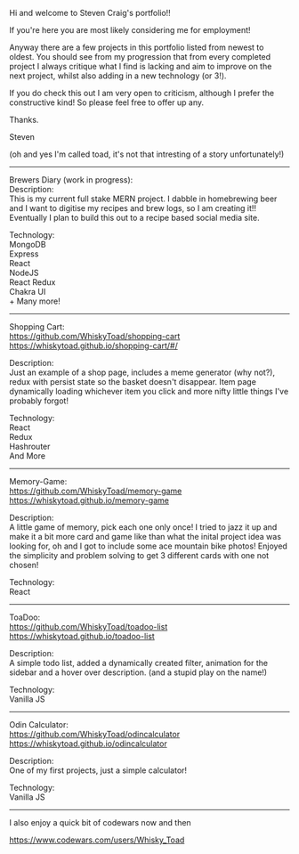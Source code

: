 Hi and welcome to Steven Craig's portfolio!!

If you're here you are most likely considering me for employment!

Anyway there are a few projects in this portfolio listed from newest to oldest. You should see from my progression that from every completed project I always critique what I find is lacking and aim to improve on the next project, whilst also adding in a new technology (or 3!).

If you do check this out I am very open to criticism, although I prefer the constructive kind! So please feel free to offer up any.

Thanks.

Steven

(oh and yes I'm called toad, it's not that intresting of a story unfortunately!)

---
Brewers Diary (work in progress):<br>
Description:<br>
This is my current full stake MERN project. I dabble in homebrewing beer and I want to digitise my recipes and brew logs, so I am creating it!! Eventually I plan to build this out to a recipe based social media site.

Technology:<br>
MongoDB <br>
Express<br>React<br>NodeJS<br>React Redux<br> Chakra UI<br> + Many more!

----------------------------

Shopping Cart:<br>
https://github.com/WhiskyToad/shopping-cart<br>
https://whiskytoad.github.io/shopping-cart/#/

Description: <br>Just an example of a shop page, includes a meme generator (why not?), redux with persist state so the basket doesn't disappear. Item page dynamically loading whichever item you click and more nifty little things I've probably forgot!

Technology:<br> React<br> Redux<br> Hashrouter <br>And More

------------------------------

Memory-Game: <br>
https://github.com/WhiskyToad/memory-game<br>
https://whiskytoad.github.io/memory-game

Description:<br> A little game of memory, pick each one only once! I tried to jazz it up and make it a bit more card and game like than what the inital project idea was looking for, oh and I got to include some ace mountain bike photos! Enjoyed the simplicity and problem solving to get 3 different cards with one not chosen!

Technology:<br> React

---------------------------------

ToaDoo:<br>
https://github.com/WhiskyToad/toadoo-list<br>
https://whiskytoad.github.io/toadoo-list

Description:<br> A simple todo list, added a dynamically created filter, animation for the sidebar and a hover over description. (and a stupid play on the name!)

Technology: <br>Vanilla JS

----------------------------------------------

Odin Calculator:<br>
https://github.com/WhiskyToad/odincalculator<br>
https://whiskytoad.github.io/odincalculator

Description:<br> One of my first projects, just a simple calculator!

Technology:<br> Vanilla JS

--------------------------------------------

I also enjoy a quick bit of codewars now and then

https://www.codewars.com/users/Whisky_Toad
